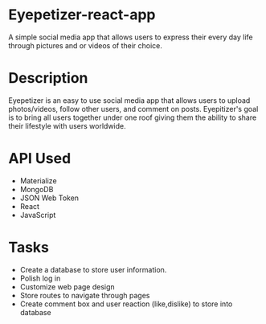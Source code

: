 # Eyepetizer-react-app
A simple social media app that allows users to express their every day life through pictures and or videos of their choice. 

# Description
Eyepetizer is an easy to use social media app that allows users to upload photos/videos, follow other users, and comment on posts. Eyepitizer's goal is to bring all users together under one roof giving them the ability to share their lifestyle with users worldwide. 

# API Used
* Materialize
* MongoDB
* JSON Web Token
* React
* JavaScript

# Tasks
* Create a database to store user information.
* Polish log in
* Customize web page design
* Store routes to navigate through pages
* Create comment box and user reaction (like,dislike) to store into database


